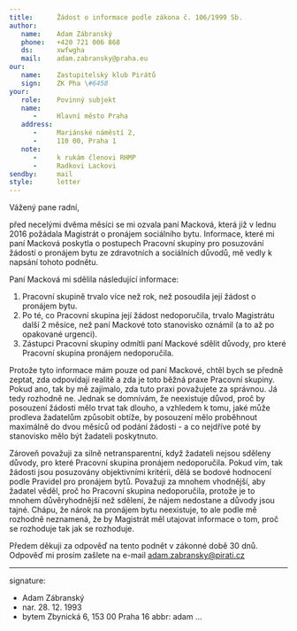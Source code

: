 ```yaml
---
title:      Žádost o informace podle zákona č. 106/1999 Sb.
author:
   name:    Adam Zábranský
   phone:   +420 721 006 868
   ds:      xwfwgha
   mail:    adam.zabransky@praha.eu
our:
   name:    Zastupitelský klub Pirátů
   sign:    ZK Pha \#6458
your:
   role:    Povinný subjekt
   name:    
      -     Hlavní město Praha
   address:
      -     Mariánské náměstí 2,
      -     110 00, Praha 1
   note:
      -     k rukám členovi RHMP
      -     Radkovi Lackovi
sendby:     mail
style:      letter
---
```


Vážený pane radní,

před necelými dvěma měsíci se mi ozvala paní Macková, která již v lednu 2016 požádala Magistrát o pronájem sociálního bytu. Informace, které mi paní Macková poskytla o postupech Pracovní skupiny pro posuzování žádostí o pronájem bytu ze zdravotních a sociálních důvodů, mě vedly k napsání tohoto podnětu.

Paní Macková mi sdělila následující informace:
    
1. Pracovní skupině trvalo více než rok, než posoudila její žádost o pronájem bytu.
2. Po té, co Pracovní skupina její žádost nedoporučila, trvalo Magistrátu další 2 měsíce, než paní Mackové toto stanovisko oznámil (a to až po opakované urgenci).
3. Zástupci Pracovní skupiny odmítli paní Mackové sdělit důvody, pro které Pracovní skupina pronájem nedoporučila.

Protože tyto informace mám pouze od paní Mackové, chtěl bych se předně zeptat, zda odpovídají realitě a zda je toto běžná praxe Pracovní skupiny. Pokud ano, tak by mě zajímalo, zda tuto praxi považujete za správnou. Já tedy rozhodně ne. Jednak se domnívám, že neexistuje důvod, proč by posouzení žádosti mělo trvat tak dlouho, a vzhledem k tomu, jaké může prodleva žadatelům způsobit obtíže, by posouzení mělo proběhnout maximálně do dvou měsíců od podání žádosti - a co nejdříve poté by stanovisko mělo být žadateli poskytnuto.

Zároveň považuji za silně netransparentní, když žadateli nejsou sděleny důvody, pro které Pracovní skupina pronájem nedoporučila. Pokud vím, tak žádosti jsou posuzovány objektivními kritérii, dělá se bodové hodnocení podle Pravidel pro pronájem bytů. Považuji za mnohem vhodnější, aby žadatel věděl, proč ho Pracovní skupina nedoporučila, protože je to mnohem důvěryhodnější než sdělení, že nájem nedostane a důvody jsou tajné. Chápu, že nárok na pronájem bytu neexistuje, to ale podle mě rozhodně neznamená, že by Magistrát měl utajovat informace o tom, proč se rozhoduje tak jak se rozhoduje.

Předem děkuji za odpověď na tento podnět v zákonné době 30 dnů. Odpověď mi prosím zašlete na e-mail adam.zabransky@pirati.cz

---
signature:
  - Adam Zábranský
  - nar. 28. 12. 1993
  - bytem Zbynická 6, 153 00 Praha 16
abbr:       adam
...
